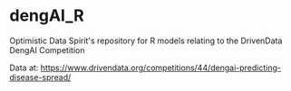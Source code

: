 # dengAI_R
Optimistic Data Spirit's repository for R models relating to the DrivenData DengAI Competition 

Data at: https://www.drivendata.org/competitions/44/dengai-predicting-disease-spread/
